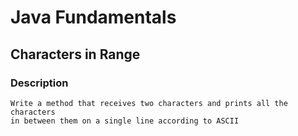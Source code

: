 # Java Fundamentals

## Characters in Range

### Description

    Write a method that receives two characters and prints all the characters 
    in between them on a single line according to ASCII

